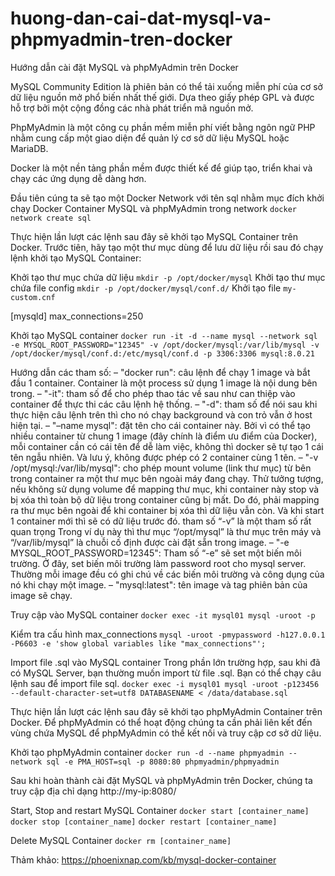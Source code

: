 # huong-dan-cai-dat-mysql-va-phpmyadmin-tren-docker
Hướng dẫn cài đặt MySQL và phpMyAdmin trên Docker

MySQL Community Edition là phiên bản có thể tải xuống miễn phí của cơ sở dữ liệu nguồn mở phổ biến nhất thế giới. Dựa theo giấy phép GPL và được hỗ trợ bởi một cộng đồng các nhà phát triển mã nguồn mở.

PhpMyAdmin là một công cụ phần mềm miễn phí viết bằng ngôn ngữ PHP nhằm cung cấp một giao diện để quản lý cơ sở dữ liệu MySQL hoặc MariaDB.

Docker là một nền tảng phần mềm được thiết kế để giúp tạo, triển khai và chạy các ứng dụng dễ dàng hơn.

Đầu tiên cúng ta sẽ tạo một Docker Network với tên sql nhằm mục đích khởi chạy Docker Container MySQL và phpMyAdmin trong network `docker network create sql`

Thực hiện lần lượt các lệnh sau đây sẽ khởi tạo MySQL Container trên Docker. Trước tiên, hãy tạo một thư mục dùng để lưu dữ liệu rồi sau đó chạy lệnh khởi tạo MySQL Container:

Khởi tạo thư mục chứa dữ liệu `mkdir -p /opt/docker/mysql`
Khởi tạo thư mục chứa file config `mkdir -p /opt/docker/mysql/conf.d/`
Khởi tạo file `my-custom.cnf`

[mysqld]
max_connections=250

Khởi tạo MySQL container
`docker run -it -d --name mysql --network sql -e MYSQL_ROOT_PASSWORD="12345" -v /opt/docker/mysql:/var/lib/mysql -v /opt/docker/mysql/conf.d:/etc/mysql/conf.d -p 3306:3306 mysql:8.0.21`

Hướng dẫn các tham số:
– "docker run": câu lệnh để chạy 1 image và bắt đầu 1 container. Container là một process sử dụng 1 image là nội dung bên trong.
– "-it": tham số để cho phép thao tác về sau như can thiệp vào container để thực thi các câu lệnh hệ thống.
– "-d": tham số để nói sau khi thực hiện câu lệnh trên thì cho nó chạy background và con trỏ vẫn ở host hiện tại.
– "–name mysql": đặt tên cho cái container này. Bởi vì có thể tạo nhiều container từ chung 1 image (đây chính là điểm ưu điểm của Docker), mỗi container cần có cái tên để dễ làm việc, không thì docker sẽ tự tạo 1 cái tên ngẫu nhiên. Và lưu ý, không được phép có 2 container cùng 1 tên.
– "-v /opt/mysql:/var/lib/mysql": cho phép mount volume (link thư mục) từ bên trong container ra một thư mục bên ngoài máy đang chạy. Thử tưởng tượng, nếu không sử dụng volume để mapping thư mục, khi container này stop và bị xóa thì toàn bộ dữ liệu trong container cũng bị mất. Do đó, phải mapping ra thư mục bên ngoài để khi container bị xóa thì dữ liệu vẫn còn. Và khi start 1 container mới thì sẽ có dữ liệu trước đó. tham số “-v” là một tham số rất quan trọng Trong ví dụ này thì thư mục “/opt/mysql” là thư mục trên máy và “/var/lib/mysql” là chuỗi cố định được cài đặt sẵn trong image.
– "-e MYSQL_ROOT_PASSWORD=12345": Tham số “-e” sẽ set một biến môi trường. Ở đây, set biến môi trường làm password root cho mysql server. Thường mỗi image đều có ghi chú về các biến môi trường và công dụng của nó khi chạy một image.
– "mysql:latest": tên image và tag phiên bản của image sẽ chạy.

Truy cập vào MySQL container
`docker exec -it mysql01 mysql -uroot -p`

Kiểm tra cấu hình max_connections
`mysql -uroot -pmypassword -h127.0.0.1 -P6603 -e 'show global variables like "max_connections"';`

Import file .sql vào MySQL container
Trong phần lớn trường hợp, sau khi đã có MySQL Server, bạn thường muốn import từ file .sql. Bạn có thể chạy câu lệnh sau để import file sql.
`docker exec -i mysql01 mysql -uroot -p123456 --default-character-set=utf8 DATABASENAME < /data/database.sql`

Thực hiện lần lượt các lệnh sau đây sẽ khởi tạo phpMyAdmin Container trên Docker. Để phpMyAdmin  có thể hoạt động chúng ta cần phải liên kết đến vùng chứa MySQL để phpMyAdmin có thể kết nối và truy cập cơ sở dữ liệu.

Khởi tạo phpMyAdmin container `docker run -d --name phpmyadmin --network sql -e PMA_HOST=sql -p 8080:80 phpmyadmin/phpmyadmin`

Sau khi hoàn thành cài đặt MySQL và phpMyAdmin trên Docker, chúng ta truy cập địa chỉ dạng http://my-ip:8080/

Start, Stop and restart MySQL Container
`docker start [container_name]`
`docker stop [container_name]`
`docker restart [container_name]`

Delete MySQL Container
`docker rm [container_name]`

Thảm khảo:
https://phoenixnap.com/kb/mysql-docker-container
